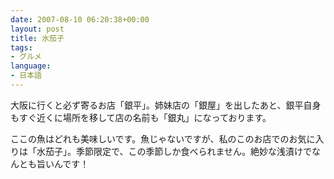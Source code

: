 ```yaml
---
date: 2007-08-10 06:20:38+00:00
layout: post
title: 水茄子
tags:
- グルメ
language:
- 日本語
---
```


大阪に行くと必ず寄るお店「銀平」。姉妹店の「銀屋」を出したあと、銀平自身もすぐ近くに場所を移して店の名前も「銀丸」になっております。 

ここの魚はどれも美味しいです。魚じゃないですが、私のこのお店でのお気に入りは「水茄子」。季節限定で、この季節しか食べられません。絶妙な浅漬けでなんとも旨いんです！
